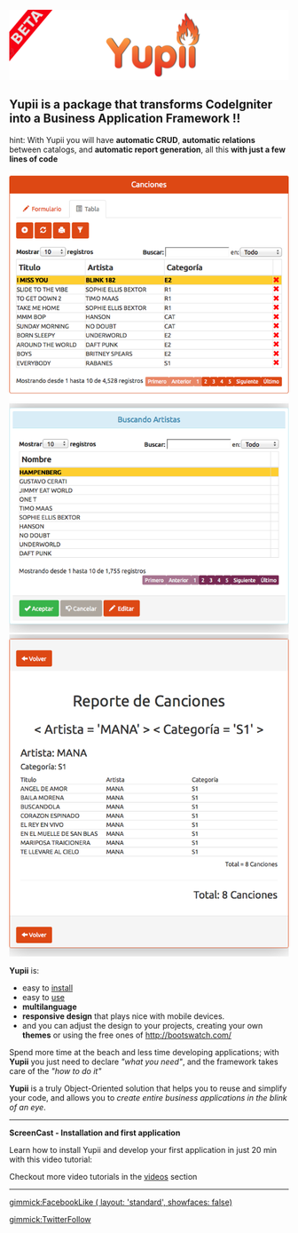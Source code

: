 ![Logo](./img/banner.png)

 ## **Yupii** is a package that transforms CodeIgniter into a Business Application Framework !!

hint: With Yupii you will have **automatic CRUD**, **automatic relations** between catalogs, and **automatic report generation**, all this **with just a few lines of code**

![](./img/pantallacanciones.png)
![](./img/BusquedaArtistas.png)
![](./img/ReporteCancionesSalida.png)

**Yupii** is:

- easy to [install](install.md) 
- easy to [use](quickstart.md) 
- **multilanguage**
- **responsive design** that plays nice with mobile devices.
- and you can adjust the design to your projects, creating your own **themes** or using the free ones of http://bootswatch.com/  


Spend more time at the beach and less time developing applications; with **Yupii** you just need to declare *"what you need"*, and the framework takes care of the *"how to do it"*

**Yupii** is a truly Object-Oriented solution that helps you to reuse and simplify your code, and allows you to *create entire business applications in the blink of an eye*.

<hr/>

**ScreenCast - Installation and first application**

Learn how to install Yupii and develop your first application in just 20 min with this video tutorial:

[](http://www.youtube.com/watch?v=TFHCEaUTGjA)

Checkout more video tutorials in the [videos](videos.md) section

<hr/>

[gimmick:FacebookLike ( layout: 'standard', showfaces: false) ](https://github.com/cgarciagl/Yupii)

[gimmick:TwitterFollow](@cgarciagl)

